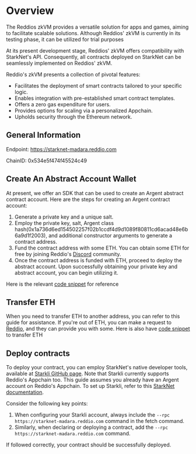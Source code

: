 # Overview
The Reddios zkVM provides a versatile solution for apps and games, aiming to facilitate scalable solutions. Although Reddios' zkVM is currently in its testing phase, it can be utilized for trial purposes

At its present development stage, Reddios' zkVM offers compatibility with StarkNet's API. Consequently, all contracts deployed on StarkNet can be seamlessly implemented on Reddios' zkVM.


Reddio's zkVM presents a collection of pivotal features:
- Facilitates the deployment of smart contracts tailored to your specific logic.
- Enables integration with pre-established smart contract templates.
- Offers a zero gas expenditure for users.
- Provides options for scaling via a personalized Appchain.
- Upholds security through the Ethereum network.

## General Information
Endpoint: https://starknet-madara.reddio.com 

ChainID: 0x534e5f474f45524c49


## Create An Abstract Account Wallet
At present, we offer an SDK that can be used to create an Argent abstract contract account. Here are the steps for creating an Argent contract account:

1. Generate a private key and a unique salt.
2. Employ the private key, salt, Argent class hash(0x1a736d6ed154502257f02b1ccdf4d9d1089f80811cd6acad48e6b6a9d1f2003), and additional constructor arguments to generate a contract address.
3. Fund the contract address with some ETH. You can obtain some ETH for free by joining Reddio's [Discord](https://discord.com/invite/SjNAJ4qkK3) community.
4. Once the contract address is funded with ETH, proceed to deploy the abstract account.
Upon successfully obtaining your private key and abstract account, you can begin utilizing it.

Here is the relevant [code snippet](https://github.com/reddio-com/starknet-appchain-utils/blob/main/create_account.py#L17) for reference

## Transfer ETH
When you need to transfer ETH to another address, you can refer to this guide for assistance. If you're out of ETH, you can make a request to [Reddio](https://discord.com/invite/SjNAJ4qkK3), and they can provide you with some. Here is also have [code snippet](https://github.com/reddio-com/starknet-appchain-utils/blob/main/transfer_eth.py#L21) to transfer ETH

## Deploy contracts
To deploy your contract, you can employ StarkNet's native developer tools, available at [Starkli GitHub page](https://github.com/xJonathanLEI/starkli). Note that Starkli currently supports Reddio's Appchain too. This guide assumes you already have an Argent account on Reddio's Appchain. To set up Starkli, refer to this [StarkNet documentation](https://docs.starknet.io/documentation/quick_start/set_up_an_account/). 

Consider the following key points:

1. When configuring your Starkli account, always include the `--rpc https://starknet-madara.reddio.com` command in the fetch command.
2. Similarly, when declaring or deploying a contract, add the `--rpc https://starknet-madara.reddio.com` command.

If followed correctly, your contract should be successfully deployed.
